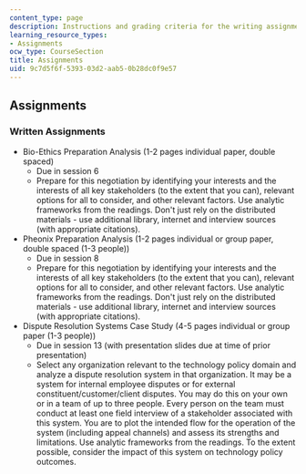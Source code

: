 ```yaml
---
content_type: page
description: Instructions and grading criteria for the writing assignments.
learning_resource_types:
- Assignments
ocw_type: CourseSection
title: Assignments
uid: 9c7d5f6f-5393-03d2-aab5-0b28dc0f9e57
---
```


Assignments
-----------

### Written Assignments

*   Bio-Ethics Preparation Analysis (1-2 pages individual paper, double spaced)
    *   Due in session 6
    *   Prepare for this negotiation by identifying your interests and the interests of all key stakeholders (to the extent that you can), relevant options for all to consider, and other relevant factors. Use analytic frameworks from the readings. Don't just rely on the distributed materials - use additional library, internet and interview sources (with appropriate citations).
*   Pheonix Preparation Analysis (1-2 pages individual or group paper, double spaced (1-3 people))
    *   Due in session 8
    *   Prepare for this negotiation by identifying your interests and the interests of all key stakeholders (to the extent that you can), relevant options for all to consider, and other relevant factors. Use analytic frameworks from the readings. Don't just rely on the distributed materials - use additional library, internet and interview sources (with appropriate citations).
*   Dispute Resolution Systems Case Study (4-5 pages individual or group paper (1-3 people))
    *   Due in session 13 (with presentation slides due at time of prior presentation)
    *   Select any organization relevant to the technology policy domain and analyze a dispute resolution system in that organization. It may be a system for internal employee disputes or for external constituent/customer/client disputes. You may do this on your own or in a team of up to three people. Every person on the team must conduct at least one field interview of a stakeholder associated with this system. You are to plot the intended flow for the operation of the system (including appeal channels) and assess its strengths and limitations. Use analytic frameworks from the readings. To the extent possible, consider the impact of this system on technology policy outcomes.